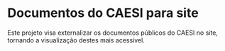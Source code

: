 # Documentos do CAESI para site
Este projeto visa externalizar os documentos públicos do CAESI no site, tornando a visualização destes mais acessível.
